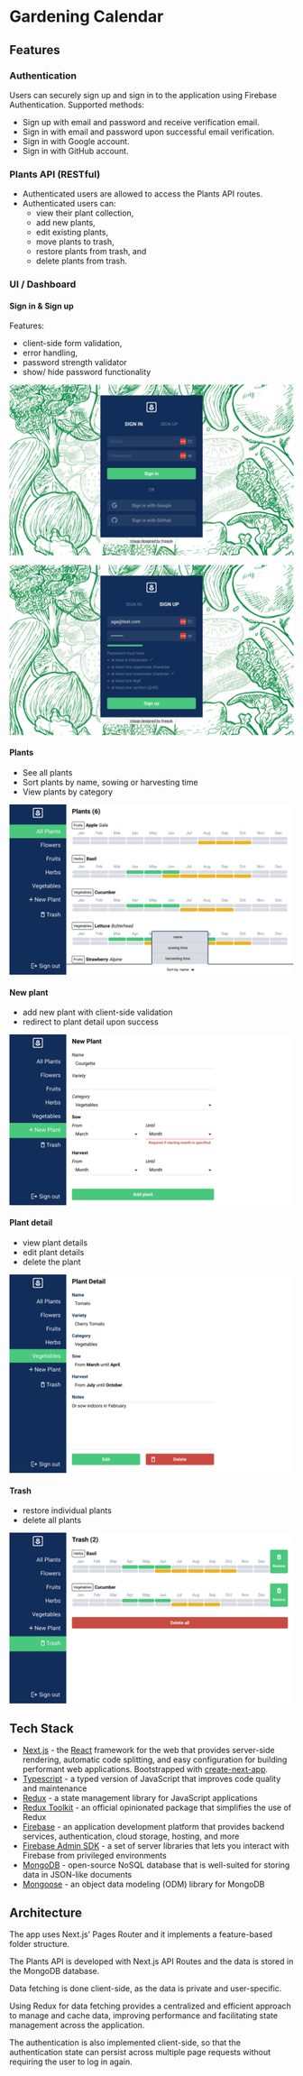 # Gardening Calendar

## Features

### Authentication

Users can securely sign up and sign in to the application using Firebase Authentication. Supported methods:

- Sign up with email and password and receive verification email.
- Sign in with email and password upon successful email verification.
- Sign in with Google account.
- Sign in with GitHub account.

### Plants API (RESTful)

- Authenticated users are allowed to access the Plants API routes.
- Authenticated users can:
  - view their plant collection,
  - add new plants,
  - edit existing plants,
  - move plants to trash,
  - restore plants from trash, and
  - delete plants from trash.

### UI / Dashboard

#### Sign in & Sign up

Features:

- client-side form validation,
- error handling,
- password strength validator
- show/ hide password functionality

![](./_screenshots/sign-in.png)

![](./_screenshots/sign-up.png)

#### Plants

- See all plants
- Sort plants by name, sowing or harvesting time
- View plants by category

![](./_screenshots/plants.png)

#### New plant

- add new plant with client-side validation
- redirect to plant detail upon success

![](./_screenshots/new-plant.png)

#### Plant detail

- view plant details
- edit plant details
- delete the plant

![](./_screenshots/plant-detail.png)

#### Trash

- restore individual plants
- delete all plants

![](./_screenshots/trash.png)

## Tech Stack

- [Next.js](https://nextjs.org/) - the [React](https://react.dev/) framework for the web that provides server-side rendering, automatic code splitting, and easy configuration for building performant web applications. Bootstrapped with [create-next-app](https://github.com/vercel/next.js/tree/canary/packages/create-next-app).
- [Typescript](https://www.npmjs.com/package/typescript) - a typed version of JavaScript that improves code quality and maintenance
- [Redux](https://redux.js.org/) - a state management library for JavaScript applications
- [Redux Toolkit](https://redux-toolkit.js.org/) - an official opinionated package that simplifies the use of Redux
- [Firebase](https://firebase.google.com/) - an application development platform that provides backend services, authentication, cloud storage, hosting, and more
- [Firebase Admin SDK](https://firebase.google.com/docs/admin/setup) - a set of server libraries that lets you interact with Firebase from privileged environments
- [MongoDB](https://www.mongodb.com/) - open-source NoSQL database that is well-suited for storing data in JSON-like documents
- [Mongoose](https://mongoosejs.com/) - an object data modeling (ODM) library for MongoDB

## Architecture

The app uses Next.js' Pages Router and it implements a feature-based folder structure.

The Plants API is developed with Next.js API Routes and the data is stored in the MongoDB database.

Data fetching is done client-side, as the data is private and user-specific.

Using Redux for data fetching provides a centralized and efficient approach to manage and cache data, improving performance and facilitating state management across the application.

The authentication is also implemented client-side, so that the authentication state can persist across multiple page requests without requiring the user to log in again.
